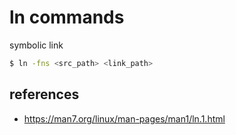 # ln commands


symbolic link
```bash
$ ln -fns <src_path> <link_path> 
```

## references
- https://man7.org/linux/man-pages/man1/ln.1.html
